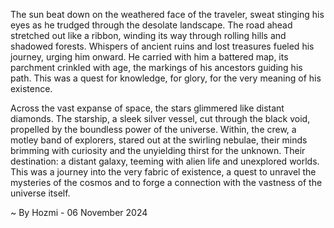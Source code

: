 
The sun beat down on the weathered face of the traveler, sweat stinging his eyes as he trudged through the desolate landscape. The road ahead stretched out like a ribbon, winding its way through rolling hills and shadowed forests. Whispers of ancient ruins and lost treasures fueled his journey, urging him onward. He carried with him a battered map, its parchment crinkled with age, the markings of his ancestors guiding his path. This was a quest for knowledge, for glory, for the very meaning of his existence. 

Across the vast expanse of space, the stars glimmered like distant diamonds. The starship, a sleek silver vessel, cut through the black void, propelled by the boundless power of the universe. Within, the crew, a motley band of explorers, stared out at the swirling nebulae, their minds brimming with curiosity and the unyielding thirst for the unknown. Their destination: a distant galaxy, teeming with alien life and unexplored worlds. This was a journey into the very fabric of existence, a quest to unravel the mysteries of the cosmos and to forge a connection with the vastness of the universe itself. 

~ By Hozmi - 06 November 2024
